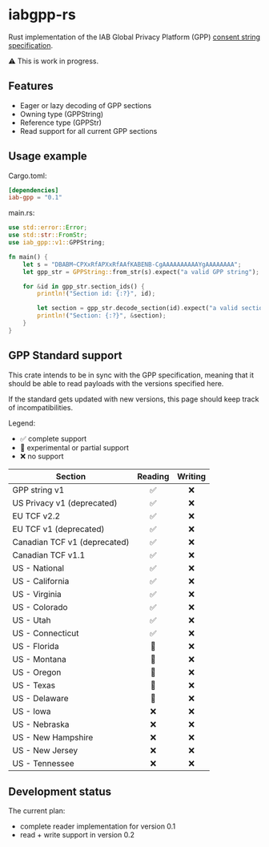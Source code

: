 # iabgpp-rs

Rust implementation of the IAB Global Privacy Platform (GPP)
[consent string specification](https://github.com/InteractiveAdvertisingBureau/Global-Privacy-Platform/blob/main/Core/Consent%20String%20Specification.md).

⚠️ This is work in progress.

## Features

- Eager or lazy decoding of GPP sections
- Owning type (GPPString)
- Reference type (GPPStr)
- Read support for all current GPP sections

## Usage example

Cargo.toml:

```toml
[dependencies]
iab-gpp = "0.1"
```

main.rs:

```rust
use std::error::Error;
use std::str::FromStr;
use iab_gpp::v1::GPPString;

fn main() {
    let s = "DBABM~CPXxRfAPXxRfAAfKABENB-CgAAAAAAAAAAYgAAAAAAAA";
    let gpp_str = GPPString::from_str(s).expect("a valid GPP string");

    for &id in gpp_str.section_ids() {
        println!("Section id: {:?}", id);

        let section = gpp_str.decode_section(id).expect("a valid section");
        println!("Section: {:?}", &section);
    }
}
```

## GPP Standard support

This crate intends to be in sync with the GPP specification, meaning that it should
be able to read payloads with the versions specified here.

If the standard gets updated with new versions, this page should keep track of
incompatibilities.

Legend:

- ✅ complete support
- 🧪 experimental or partial support
- ❌ no support

| Section                      | Reading | Writing |
|------------------------------|:-------:|:-------:|
| GPP string v1                |    ✅    |    ❌    |
| US Privacy v1 (deprecated)   |    ✅    |    ❌    |
| EU TCF v2.2                  |    ✅    |    ❌    |
| EU TCF v1 (deprecated)       |    ✅    |    ❌    |
| Canadian TCF v1 (deprecated) |    ✅    |    ❌    |
| Canadian TCF v1.1            |    ✅    |    ❌    |
| US - National                |    ✅    |    ❌    |
| US - California              |    ✅    |    ❌    |
| US - Virginia                |    ✅    |    ❌    |
| US - Colorado                |    ✅    |    ❌    |
| US - Utah                    |    ✅    |    ❌    |
| US - Connecticut             |    ✅    |    ❌    |
| US - Florida                 |   🧪    |    ❌    |
| US - Montana                 |   🧪    |    ❌    |
| US - Oregon                  |   🧪    |    ❌    |
| US - Texas                   |   🧪    |    ❌    |
| US - Delaware                |   🧪    |    ❌    |
| US - Iowa                    |    ❌    |    ❌    |
| US - Nebraska                |    ❌    |    ❌    |
| US - New Hampshire           |    ❌    |    ❌    |
| US - New Jersey              |    ❌    |    ❌    |
| US - Tennessee               |    ❌    |    ❌    |

## Development status

The current plan:

- complete reader implementation for version 0.1
- read + write support in version 0.2
